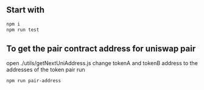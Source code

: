 ## Start with

```sh
npm i
npm run test
```

## To get the pair contract address for uniswap pair

open ./utils/getNextUniAddress.js 
change tokenA and tokenB address to the addresses of the token pair
run 

```sh
npm run pair-address
```